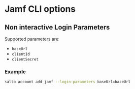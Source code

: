 # Jamf CLI options

## Non interactive Login Parameters

Supported parameters are:

- `baseUrl`
- `clientId`
- `clientSecret`

### Example

```bash
salto account add jamf --login-parameters baseUrl=baseUrl
```

